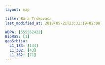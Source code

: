 ```yaml
---
layout: map

title: Bara Trskovača
last_modified_at: 2018-05-21T23:31:19+02:00

WDPA: [555552422]
BioRaS: [1]
geoSrbija:
  L1_183: [144]
  L1_302: [43]
  L1_362: [71]
---
```

